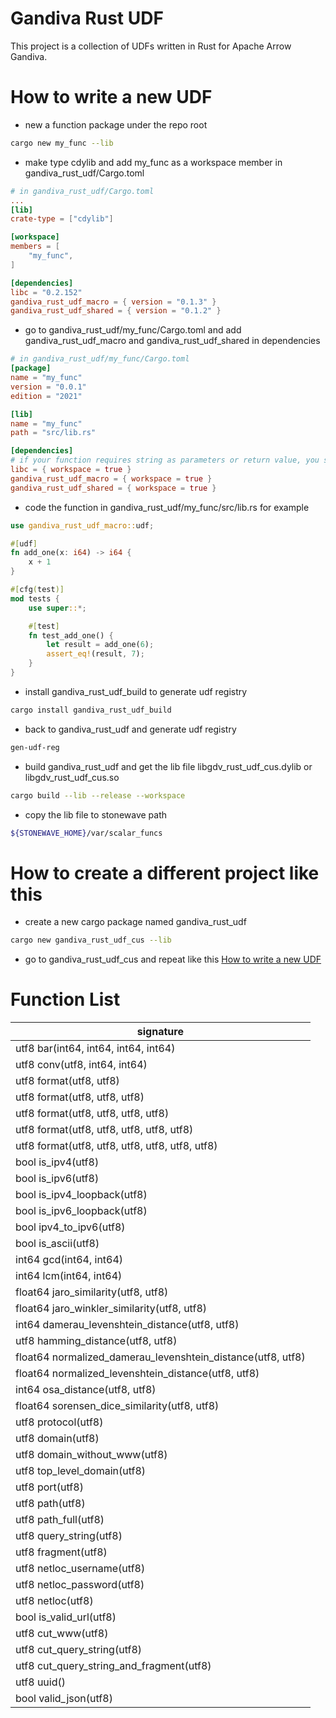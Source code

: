 # Gandiva Rust UDF
This project is a collection of UDFs written in Rust for Apache Arrow Gandiva.

# How to write a new UDF
- new a function package under the repo root
```bash
cargo new my_func --lib
```
- make type cdylib and add my_func as a workspace member in gandiva_rust_udf/Cargo.toml
```toml
# in gandiva_rust_udf/Cargo.toml
...
[lib]
crate-type = ["cdylib"]

[workspace]
members = [
    "my_func",
]

[dependencies]
libc = "0.2.152"
gandiva_rust_udf_macro = { version = "0.1.3" }
gandiva_rust_udf_shared = { version = "0.1.2" }
```
- go to gandiva_rust_udf/my_func/Cargo.toml and add gandiva_rust_udf_macro and gandiva_rust_udf_shared in dependencies
```toml
# in gandiva_rust_udf/my_func/Cargo.toml
[package]
name = "my_func"
version = "0.0.1"
edition = "2021"

[lib]
name = "my_func"
path = "src/lib.rs"

[dependencies]
# if your function requires string as parameters or return value, you should add libc as a dependency
libc = { workspace = true }
gandiva_rust_udf_macro = { workspace = true }
gandiva_rust_udf_shared = { workspace = true }
```

- code the function in gandiva_rust_udf/my_func/src/lib.rs for example
```rust
use gandiva_rust_udf_macro::udf;

#[udf]
fn add_one(x: i64) -> i64 {
    x + 1
}

#[cfg(test)]
mod tests {
    use super::*;

    #[test]
    fn test_add_one() {
        let result = add_one(6);
        assert_eq!(result, 7);
    }
}

```
- install gandiva_rust_udf_build to generate udf registry
```bash
cargo install gandiva_rust_udf_build
```
- back to gandiva_rust_udf and generate udf registry
```bash
gen-udf-reg
```
- build gandiva_rust_udf and get the lib file libgdv_rust_udf_cus.dylib or libgdv_rust_udf_cus.so
```bash
cargo build --lib --release --workspace
```
- copy the lib file to stonewave path
```bash
${STONEWAVE_HOME}/var/scalar_funcs
```

# How to create a different project like this
- create a new cargo package named gandiva_rust_udf
```bash
cargo new gandiva_rust_udf_cus --lib
```
- go to gandiva_rust_udf_cus and repeat like this [How to write a new UDF](#how_to_write_a_new_udf)

# Function List
| signature |
| -- |
|utf8 bar(int64, int64, int64, int64)|
|utf8 conv(utf8, int64, int64)|
|utf8 format(utf8, utf8)|
|utf8 format(utf8, utf8, utf8)|
|utf8 format(utf8, utf8, utf8, utf8)|
|utf8 format(utf8, utf8, utf8, utf8, utf8)|
|utf8 format(utf8, utf8, utf8, utf8, utf8, utf8)|
|bool is_ipv4(utf8)|
|bool is_ipv6(utf8)|
|bool is_ipv4_loopback(utf8)|
|bool is_ipv6_loopback(utf8)|
|bool ipv4_to_ipv6(utf8)|
|bool is_ascii(utf8)|
|int64 gcd(int64, int64)|
|int64 lcm(int64, int64)|
|float64 jaro_similarity(utf8, utf8)|
|float64 jaro_winkler_similarity(utf8, utf8)|
|int64 damerau_levenshtein_distance(utf8, utf8)|
|utf8 hamming_distance(utf8, utf8)|
|float64 normalized_damerau_levenshtein_distance(utf8, utf8)|
|float64 normalized_levenshtein_distance(utf8, utf8)|
|int64 osa_distance(utf8, utf8)|
|float64 sorensen_dice_similarity(utf8, utf8)|
|utf8 protocol(utf8)|
|utf8 domain(utf8)|
|utf8 domain_without_www(utf8)|
|utf8 top_level_domain(utf8)|
|utf8 port(utf8)|
|utf8 path(utf8)|
|utf8 path_full(utf8)|
|utf8 query_string(utf8)|
|utf8 fragment(utf8)|
|utf8 netloc_username(utf8)|
|utf8 netloc_password(utf8)|
|utf8 netloc(utf8)|
|bool is_valid_url(utf8)|
|utf8 cut_www(utf8)|
|utf8 cut_query_string(utf8)|
|utf8 cut_query_string_and_fragment(utf8)|
|utf8 uuid()|
|bool valid_json(utf8)|
